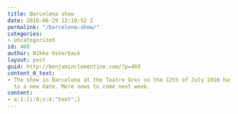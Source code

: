 ```yaml
---
title: Barcelona show
date: 2016-06-29 12:19:52 Z
permalink: "/barcelona-show/"
categories:
- Uncategorized
id: 469
author: Nikke Osterback
layout: post
guid: http://benjaminclementine.com/?p=469
content_0_text:
- The show in Barcelona at the Teatre Grec on the 12th of July 2016 has been moved
  to a new date. More news to come next week.
content:
- a:1:{i:0;s:4:"text";}
---
```


